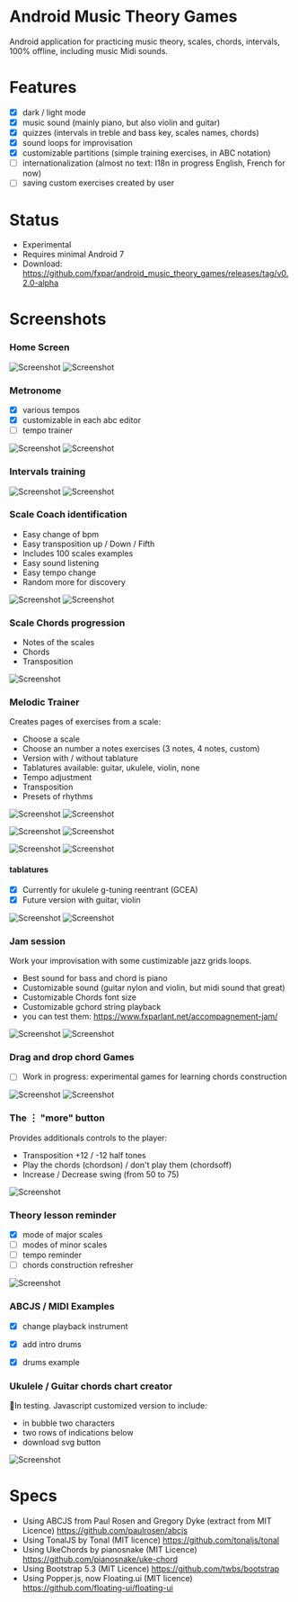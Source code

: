 # Android Music Theory Games
Android application for practicing music theory, scales, chords, intervals, 100% offline, including music Midi sounds.

# Features
* [x] dark / light mode
* [x] music sound (mainly piano, but also violin and guitar)
* [x] quizzes (intervals in treble and bass key, scales names, chords)
* [x] sound loops for improvisation
* [x] customizable partitions (simple training exercises, in ABC notation)
* [ ] internationalization (almost no text: I18n in progress English, French for now)
* [ ] saving custom exercises created by user

# Status
* Experimental
* Requires minimal Android 7
* Download: https://github.com/fxpar/android_music_theory_games/releases/tag/v0.2.0-alpha

# Screenshots

### Home Screen
![Screenshot](./screenshots/index.png) ![Screenshot](./screenshots/index-dark.png) 

### Metronome
*[x] various tempos
*[x] customizable in each abc editor
*[ ] tempo trainer

![Screenshot](./screenshots/metronome-1.png) ![Screenshot](./screenshots/metronome-2.png)


### Intervals training
![Screenshot](./screenshots/interval-bass-dark.png) ![Screenshot](./screenshots/intervals-treble-light.png)

### Scale Coach identification
* Easy change of bpm
* Easy transposition up / Down / Fifth
* Includes 100 scales examples
* Easy sound listening
* Easy tempo change
* Random more for discovery

![Screenshot](./screenshots/scale-name-light-bpm.png) ![Screenshot](./screenshots/scale-name-dark-tooltip.png) 

### Scale Chords progression
* Notes of the scales
* Chords
* Transposition

![Screenshot](./screenshots/scale-chords.png) 

### Melodic Trainer
Creates pages of exercises from a scale:

* Choose a scale
* Choose an number a notes exercises (3 notes, 4 notes, custom)
* Version with / without tablature
* Tablatures available: guitar, ukulele, violin, none
* Tempo adjustment
* Transposition
* Presets of rhythms

![Screenshot](./screenshots/melodic-trainer-1.png) ![Screenshot](./screenshots/melodic-trainer-2.png) 

![Screenshot](./screenshots/melodic-trainer-3.png) ![Screenshot](./screenshots/melodic-trainer-4.png) 

![Screenshot](./screenshots/melodic-trainer-uke.png) ![Screenshot](./screenshots/melodic-trainer-guitar.png) 

#### tablatures
* [x] Currently for ukulele g-tuning reentrant (GCEA)
* [x] Future version with guitar, violin

![Screenshot](./screenshots/scale-select-dark.png) ![Screenshot](./screenshots/scale-select-light.png)

### Jam session

Work your improvisation with some custimizable jazz grids loops.
* Best sound for bass and chord is piano
* Customizable sound (guitar nylon and violin, but midi sound that great)
* Customizable Chords font size
* Customizable gchord string playback
* you can test them: https://www.fxparlant.net/accompagnement-jam/

![Screenshot](./screenshots/jam-light.png) ![Screenshot](./screenshots/jam-dark.png)

### Drag and drop chord Games
* [ ] Work in progress: experimental games for learning chords construction

![Screenshot](./screenshots/magic-square-chords.png) ![Screenshot](./screenshots/gamme-quiz-light.png)

### The ⋮ "more" button
Provides additionals controls to the player:
* Transposition +12 / -12 half tones
* Play the chords (chordson) / don't play them (chordsoff)
* Increase / Decrease swing (from 50 to 75)

![Screenshot](./screenshots/more.png)


### Theory lesson reminder
* [x] mode of major scales
* [ ] modes of minor scales
* [ ] tempo reminder
* [ ] chords construction refresher

![Screenshot](./screenshots/lesson-modes.png)

### ABCJS / MIDI Examples
* [x] change playback instrument
* [x] add intro drums
* [x] drums example


### Ukulele / Guitar chords chart creator
🚧In testing.
Javascript customized version to include:
* in bubble two characters
* two rows of indications below
* download svg button

![Screenshot](./screenshots/string-chords-charts.png)

# Specs
* Using ABCJS from Paul Rosen and Gregory Dyke (extract from MIT Licence) https://github.com/paulrosen/abcjs
* Using TonalJS by Tonal (MIT licence) https://github.com/tonaljs/tonal
* Using UkeChords by pianosnake (MIT Licence) https://github.com/pianosnake/uke-chord
* Using Bootstrap 5.3 (MIT Licence) https://github.com/twbs/bootstrap
* Using Popper.js, now Floating.ui (MIT licence) https://github.com/floating-ui/floating-ui





